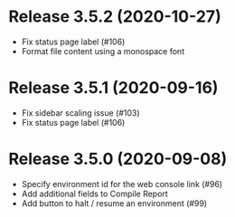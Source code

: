 # Release 3.5.2 (2020-10-27)

- Fix status page label (#106)
- Format file content using a monospace font

# Release 3.5.1 (2020-09-16)

- Fix sidebar scaling issue (#103)
- Fix status page label (#106)

# Release 3.5.0 (2020-09-08)

- Specify environment id for the web console link (#96)
- Add additional fields to Compile Report
- Add button to halt / resume an environment (#99)

